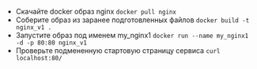 * Скачайте docker образ nginx
```docker pull nginx```
* Соберите образ из заранее подготовленных файлов 
```docker build -t nginx_v1 .```
* Запустите образ под именем my_nginx1 
```docker run --name my_nginx1 -d -p 80:80 nginx_v1```
* Проверьте подмененную стартовую страницу сервиса
```curl localhost:80/```